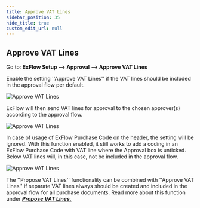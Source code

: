 ```yaml
---
title: Approve VAT Lines
sidebar_position: 35
hide_title: true
custom_edit_url: null
---
```

## Approve VAT Lines

Go to: **ExFlow Setup --> Approval --> Approve VAT Lines** 

Enable the setting ''Approve VAT Lines'' if the VAT lines should be included in the approval flow per default. 

![Approve VAT Lines](@site/static/img/media/exflow-setup-approval-vat-lines-001.png)

ExFlow will then send VAT lines for approval to the chosen approver(s) according to the approval flow. 

![Approve VAT Lines](@site/static/img/media/exflow-setup-approval-vat-lines-004.png)

In case of usage of ExFlow Purchase Code on the header, the setting will be ignored. With this function enabled, it still works to add a coding in an ExFlow Purchase Code with VAT line where the Approval box is unticked. Below VAT lines will, in this case, not be included in the approval flow.

![Approve VAT Lines](@site/static/img/media/exflow-setup-approval-vat-lines-002.png)

The ''Propose VAT Lines'' functionality can be combined with ''Approve VAT Lines'' if separate VAT lines always should be created and included in the approval flow for all purchase documents. Read more about this function under [***Propose VAT Lines.***](https://docs.exflow.cloud/business-central/docs/user-manual/business-functionality/propose-vat-lines)

